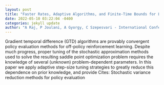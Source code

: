 ```yaml
--- 
layout: post 
title: "Faster Rates, Adaptive Algorithms, and Finite-Time Bounds for Linear Composition Optimization and Gradient TD Learning" 
date: 2022-05-10 03:22:04 -0400 
categories: jekyll update 
author: "A Raj, P Joulani, A Gyorgy, C Szepesvari - International Conference on Artificial , 2022" 
--- 
```

Gradient temporal difference (GTD) algorithms are provably convergent policy evaluation methods for off-policy reinforcement learning. Despite much progress, proper tuning of the stochastic approximation methods used to solve the resulting saddle point optimization problem requires the knowledge of several (unknown) problem-dependent parameters. In this paper we apply adaptive step-size tuning strategies to greatly reduce this dependence on prior knowledge, and provide Cites: Stochastic variance reduction methods for policy evaluation